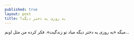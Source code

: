 ```yaml
---
published: true
layout: post
title: یه روزی یه دختر دیگه؟
---
```


میگه «یه روزی یه دختر دیگه میاد تو زندگیت». فکر کرده من مثل اونم...
